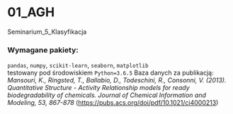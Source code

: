 # 01_AGH
Seminarium_5_Klasyfikacja
### Wymagane pakiety:  
`pandas`, `numpy`, `scikit-learn`, `seaborn`, `matplotlib`  
testowany pod środowiskiem `Python=3.6.5`
Baza danych za publikacją:  
_Mansouri, K., Ringsted, T., Ballabio, D., Todeschini, R., Consonni, V. (2013). Quantitative Structure - Activity Relationship models for ready biodegradability of chemicals. Journal of Chemical Information and Modeling, 53, 867-878_ (https://pubs.acs.org/doi/pdf/10.1021/ci4000213)
